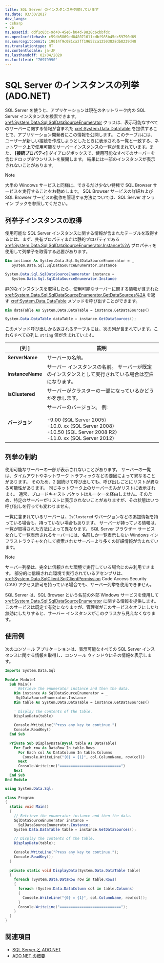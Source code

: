 ```yaml
---
title: SQL Server のインスタンスを列挙しています
ms.date: 03/30/2017
dev_langs:
- csharp
- vb
ms.assetid: ddf1c83c-9d40-45e6-b04d-9828c6cbbfdc
ms.openlocfilehash: c59db5869ed848071611cdbf985b45dc59790d69
ms.sourcegitcommit: 19014f9c081ca2ff19652ca12503828db8239d48
ms.translationtype: MT
ms.contentlocale: ja-JP
ms.lasthandoff: 02/04/2020
ms.locfileid: "76979990"
---
```

# <a name="enumerating-instances-of-sql-server-adonet"></a>SQL Server のインスタンスの列挙 (ADO.NET)
SQL Server を使うと、アプリケーションは現在のネットワーク内の SQL Server インスタンスを検索できます。 <xref:System.Data.Sql.SqlDataSourceEnumerator> クラスは、表示可能なすべてのサーバーに関する情報が含まれた <xref:System.Data.DataTable> を提供することで、アプリケーション開発者にこの情報を公開します。 このテーブルには、ユーザーが新しい接続を作成しようとしたときに表示される一覧と一致する、ネットワーク上で使用可能なサーバーインスタンスの一覧が含まれています。また、 **[接続プロパティ]** ダイアログボックスで、使用可能なすべてのサーバーを含むドロップダウンリストを展開します。 結果には一部のインスタンスが表示されないことがあります。  
  
> [!NOTE]
> 大半の Windows サービスと同様に、できるだけ少ない特権で SQL Browser サービスを実行することをお勧めします。 SQL Browser サービスの詳細および SQL Browser サービスの動作を管理する方法については、SQL Server オンライン ブックを参照してください。  
  
## <a name="retrieving-an-enumerator-instance"></a>列挙子インスタンスの取得  
 使用可能な SQL Server インスタンスに関する情報が含まれたテーブルを取得するには、まず、共有プロパティまたは静的プロパティである <xref:System.Data.Sql.SqlDataSourceEnumerator.Instance%2A> プロパティを使用して列挙子を取得する必要があります。  
  
```vb  
Dim instance As System.Data.Sql.SqlDataSourceEnumerator = _  
   System.Data.Sql.SqlDataSourceEnumerator.Instance  
```  
  
```csharp  
System.Data.Sql.SqlDataSourceEnumerator instance =   
   System.Data.Sql.SqlDataSourceEnumerator.Instance  
```  
  
 静的なインスタンスを取得したら、使用可能なサーバーに関する情報が含まれた <xref:System.Data.Sql.SqlDataSourceEnumerator.GetDataSources%2A> を返す <xref:System.Data.DataTable> メソッドを呼び出すことができます。  
  
```vb  
Dim dataTable As System.Data.DataTable = instance.GetDataSources()  
```  
  
```csharp  
System.Data.DataTable dataTable = instance.GetDataSources();  
```  
  
 このメソッド呼び出しから返されるテーブルには、次の列が含まれています。これらすべての列に `string` 値が含まれています。  
  
|[列 ]|説明|  
|------------|-----------------|  
|**ServerName**|サーバーの名前。|  
|**InstanceName**|サーバー インスタンスの名前。 サーバーが既定のインスタンスとして実行されている場合は空白になります。|  
|**IsClustered**|サーバーがクラスターの一部になっているかどうかを示します。|  
|**バージョン**|サーバーのバージョン。 例:<br /><br /> -9.00 (SQL Server 2005)<br />-10.0. xx (SQL Server 2008)<br />-10.50 (SQL Server 2008 R2)<br />-11.0. xx (SQL Server 2012)|  
  
## <a name="enumeration-limitations"></a>列挙の制約  
 使用可能なサーバーの一部が表示されないことがあります。 サーバーの一覧は、タイムアウトやネットワーク トラフィックなどの要因によって異なることがあります。 そのため、2 回続けて呼び出しても、呼び出しごとにリストが異なる可能性があります。 同じネットワーク上のサーバーのみがリストに表示されます。 通常、ブロードキャスト パケットはルーターを経由しません。そのため、特定のサーバーがリストに表示されないことがありますが、その状態はいつ呼び出しを行っても変わりません。  
  
 一覧に含まれているサーバーは、`IsClustered` やバージョンなどの追加情報を持っている場合も、持っていない場合もあります。 サーバーが持っている情報は、一覧が取得された方法によって異なります。 SQL Server ブラウザー サービスを介して一覧表示されるサーバーには、名前しか一覧表示しない Windows インフラストラクチャを介して検索されたサーバーより多くの詳細情報が含まれています。  
  
> [!NOTE]
> サーバー列挙は、完全に信頼された環境で実行している場合にのみ利用できます。 部分的に信頼された環境で実行されているアセンブリは、<xref:System.Data.SqlClient.SqlClientPermission> Code Access Security (CAS) アクセス許可を持っている場合でも、サーバー列挙を使用できません。  
  
 SQL Server は、SQL Browser という名前の外部 Windows サービスを使用して <xref:System.Data.Sql.SqlDataSourceEnumerator> に関する情報を提供します。 このサービスは既定で有効になりますが、管理者がこのサービスをオフにしたり無効にしたりすると、サーバー インスタンスがこのクラスから見えなくなります。  
  
## <a name="example"></a>使用例  
 次のコンソール アプリケーションは、表示可能なすべての SQL Server インスタンスに関する情報を取得し、コンソール ウィンドウにその情報を表示します。  
  
```vb  
Imports System.Data.Sql  
  
Module Module1  
  Sub Main()  
    ' Retrieve the enumerator instance and then the data.  
    Dim instance As SqlDataSourceEnumerator = _  
     SqlDataSourceEnumerator.Instance  
    Dim table As System.Data.DataTable = instance.GetDataSources()  
  
    ' Display the contents of the table.  
    DisplayData(table)  
  
    Console.WriteLine("Press any key to continue.")  
    Console.ReadKey()  
  End Sub  
  
  Private Sub DisplayData(ByVal table As DataTable)  
    For Each row As DataRow In table.Rows  
      For Each col As DataColumn In table.Columns  
        Console.WriteLine("{0} = {1}", col.ColumnName, row(col))  
      Next  
      Console.WriteLine("============================")  
    Next  
  End Sub  
End Module  
```  
  
```csharp  
using System.Data.Sql;  
  
class Program  
{  
  static void Main()  
  {  
    // Retrieve the enumerator instance and then the data.  
    SqlDataSourceEnumerator instance =  
      SqlDataSourceEnumerator.Instance;  
    System.Data.DataTable table = instance.GetDataSources();  
  
    // Display the contents of the table.  
    DisplayData(table);  
  
    Console.WriteLine("Press any key to continue.");  
    Console.ReadKey();  
  }  
  
  private static void DisplayData(System.Data.DataTable table)  
  {  
    foreach (System.Data.DataRow row in table.Rows)  
    {  
      foreach (System.Data.DataColumn col in table.Columns)  
      {  
        Console.WriteLine("{0} = {1}", col.ColumnName, row[col]);  
      }  
      Console.WriteLine("============================");  
    }  
  }  
}  
```  
  
## <a name="see-also"></a>関連項目

- [SQL Server と ADO.NET](index.md)
- [ADO.NET の概要](../ado-net-overview.md)
